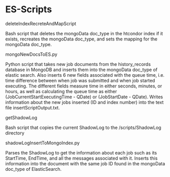 ES-Scripts
==========

deleteIndexRecreteAndMapScript

Bash script that deletes the mongoData doc_type in the htcondor index if it exists, recreates the mongoData doc_type, and sets the mapping for the mongoData doc_type.

mongoNewDocsToES.py

Python script that takes new job documents from the history_records database in MongoDB and inserts them into the mongoData doc_type of elastic search. Also inserts 6 new fields associated with the queue time, i.e. time difference between when job was submitted and when job started executing. The dIfferent fields measure time in either seconds, minutes, or hours, as well as calculating the queue time as either (JobCurrentStartExecutingTime - QDate) or (JobStartDate - QDate). Writes information about the new jobs inserted (ID and index number) into the text file insertScriptOutput.txt.

getShadowLog

Bash script that copies the current ShadowLog to the /scripts/ShadowLog directory

shadowLogInsertToMongoIndex.py

Parses the ShadowLog to get the information about each job such as its StartTime, EndTime, and all the messages associated with it. Inserts this information into the document with the same job ID found in the mongoData doc_type of ElasticSearch.
